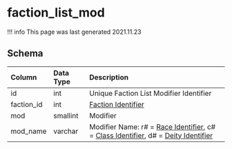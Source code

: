 # faction_list_mod

!!! info
	This page was last generated 2021.11.23

## Schema

| Column | Data Type | Description |
| :--- | :--- | :--- |
| id | int | Unique Faction List Modifier Identifier |
| faction_id | int | [Faction Identifier](faction_list.md) |
| mod | smallint | Modifier |
| mod_name | varchar | Modifier Name: r\# = [Race Identifier](../../../../server/npc/race-list), c\# = [Class Identifier](../../../../server/player/class-list), d\# = [Deity Identifier](../../../../server/player/deity-list) |

